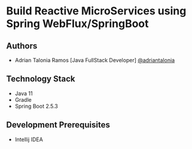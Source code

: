 # Build Reactive MicroServices using Spring WebFlux/SpringBoot

## Authors

- Adrian Talonia Ramos [Java FullStack Developer] [@adriantalonia](https://github.com/adriantalonia)


## Technology Stack
- Java 11
- Gradle
- Spring Boot 2.5.3

## Development Prerequisites
- Intellij IDEA